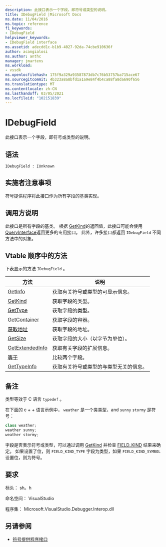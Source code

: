 ```yaml
---
description: 此接口表示一个字段，即符号或类型的说明。
title: IDebugField |Microsoft Docs
ms.date: 11/04/2016
ms.topic: reference
f1_keywords:
- IDebugField
helpviewer_keywords:
- IDebugField interface
ms.assetid: adecdd1c-b1b9-4027-92da-74cbe910636f
author: acangialosi
ms.author: anthc
manager: jmartens
ms.workload:
- vssdk
ms.openlocfilehash: 175f9a329a93587873db7c76b53757ba715ace67
ms.sourcegitcommit: 4b323a8a8bfd1a1a9e84f4b4ca88fa8da690f656
ms.translationtype: MT
ms.contentlocale: zh-CN
ms.lasthandoff: 03/05/2021
ms.locfileid: "102151839"
---
```

# <a name="idebugfield"></a>IDebugField
此接口表示一个字段，即符号或类型的说明。

## <a name="syntax"></a>语法

```
IDebugField : IUnknown
```

## <a name="notes-for-implementers"></a>实施者注意事项
 符号提供程序将此接口作为所有字段的基类实现。

## <a name="notes-for-callers"></a>调用方说明
 此接口是所有字段的基类。 根据 [GetKind](../../../extensibility/debugger/reference/idebugfield-getkind.md)的返回值，此接口可能会使用 [QueryInterface](/cpp/atl/queryinterface)返回更多的专用接口。 此外，许多接口都返回 `IDebugField` 不同方法中的对象。

## <a name="methods-in-vtable-order"></a>Vtable 顺序中的方法
 下表显示的方法 `IDebugField` 。

|方法|说明|
|------------|-----------------|
|[GetInfo](../../../extensibility/debugger/reference/idebugfield-getinfo.md)|获取有关符号或类型的可显示信息。|
|[GetKind](../../../extensibility/debugger/reference/idebugfield-getkind.md)|获取字段的类型。|
|[GetType](../../../extensibility/debugger/reference/idebugfield-gettype.md)|获取字段的类型。|
|[GetContainer](../../../extensibility/debugger/reference/idebugfield-getcontainer.md)|获取字段的容器。|
|[获取地址](../../../extensibility/debugger/reference/idebugfield-getaddress.md)|获取字段的地址。|
|[GetSize](../../../extensibility/debugger/reference/idebugfield-getsize.md)|获取字段的大小（以字节为单位）。|
|[GetExtendedInfo](../../../extensibility/debugger/reference/idebugfield-getextendedinfo.md)|获取有关字段的扩展信息。|
|[等于](../../../extensibility/debugger/reference/idebugfield-equal.md)|比较两个字段。|
|[GetTypeInfo](../../../extensibility/debugger/reference/idebugfield-gettypeinfo.md)|获取有关符号或类型的与类型无关的信息。|

## <a name="remarks"></a>备注
 类型等效于 C 语言 `typedef` 。

 在下面的 c + + 语言示例中， `weather` 是一个类类型，and `sunny` `stormy` 是符号：

```cpp
class weather;
weather sunny;
weather stormy;
```

 字段是否表示符号或类型，可以通过调用 [GetKind](../../../extensibility/debugger/reference/idebugfield-getkind.md) 并检查 [FIELD_KIND](../../../extensibility/debugger/reference/field-kind.md) 结果来确定。 如果设置了位，则 `FIELD_KIND_TYPE` 字段为类型，如果 `FIELD_KIND_SYMBOL` 设置位，则为符号。

## <a name="requirements"></a>要求
 标头： sh。h

 命名空间： VisualStudio

 程序集： Microsoft.VisualStudio.Debugger.Interop.dll

## <a name="see-also"></a>另请参阅
- [符号提供程序接口](../../../extensibility/debugger/reference/symbol-provider-interfaces.md)
